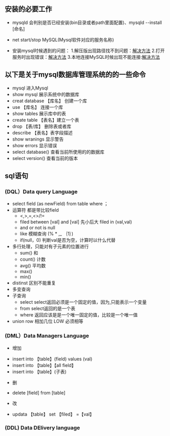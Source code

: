 ## 安装的必要工作

+ mysqld 会判别是否已经安装(bin目录或者path里面配置)、mysqld --install [命名]
+ net start/stop MySQL(Mysql软件对应的服务名称)

+ 安装mysql时候遇到的问题：
    1.解压版出现路径找不到问题：[解决方法](https://www.oschina.net/question/727667_121198)
    2.打开服务时出现错误：[解决方法](https://www.cnblogs.com/jianz/p/6756771.html)
    3.本地连接MySQL时候出现不能连接:[解决方法](https://www.cnblogs.com/cx-code/p/9287274.html)

## 以下是关于mysql数据库管理系统的的一些命令

+ mysql 进入Mysql
+ show mysql 展示系统中的数据库
+ creat database 【库名】 创建一个库
+ use 【库名】 连接一个库
+ show tables 展示库中的表
+ create table 【表名】建立一个表
+ drop 【表/库】 删除表或者库
+ describe 【表名】表字段描述
+ show wranings 显示警告
+ show errors 显示错误
+ select database() 查看当前所使用的的数据库
+ select version() 查看当前的版本


## sql语句
### (DQL）Data	query Language
 - select field (as newField) from table where ；
 - 运算符 都是带比较field
   + <,>,=,<>/!=
   + filed between [val] and [val] 先小后大 filed in (val,val)  
   +  and or not is null
   + like 模糊查询 (%  * ,_ ｛1｝) 
   + if(null，0) 判断val是否为空，计算时以什么代替
 - 多行处理，只能对有子元素的位置进行
	+ sum()  和
	+ count() 计数
	+ avg() 平均数
	+ max()
	+ min()
 - distinst 区别不能重复
 - 多变查询
 - 子查询
	+ select select返回必须是一个固定的值，因为,只能表示一个变量
	+ from select返回的是一个表
	+ where 返回应该是是一个唯一固定的值，比较是一个唯一值
 - union row 相加几位 LOW 必须相等

### (DML）Data Managers Language
 - 增加 
  +	insert into 【table】(field) values (val)
  +	insert into 【table】【all field】
  +	insert into 【table】(子表)
-   删
  + delete [field] from [table]
-  改
  + updata 【table】 set 【filed】 =【val】
### (DDL) Data DElivery language 
